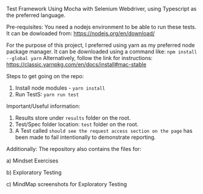 Test Framework Using Mocha with Selenium Webdriver, using Typescript as the preferred language.

Pre-requisites: 
You need a nodejs environment to be able to run these tests.
It can be dowloaded from: https://nodejs.org/en/download/

For the purpose of this project, I preferred using yarn as my preferred node package manager.
It can be downloaded using a command like: ```npm install --global yarn```
Alternatively, follow the link for instructions: https://classic.yarnpkg.com/en/docs/install#mac-stable


Steps to get going on the repo:
1) Install node modules - `yarn install`
2) Run TestS: `yarn run test`


Important/Useful information: 
1) Results store under `results` folder on the root.
2) Test/Spec folder location: `test` folder on the root.
3) A Test called `should see the request access section on the page` has been made to fail intentionally to demonstrate reporting.


Additionally: 
The repository also contains the files for:

a) Mindset Exercises

b) Exploratory Testing

c) MindMap screenshots for Exploratory Testing